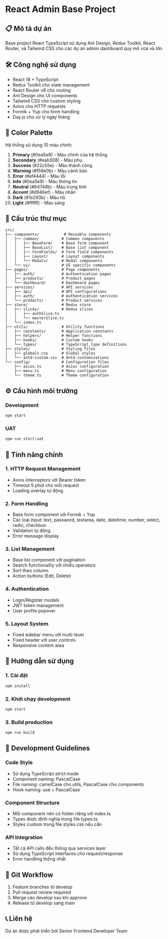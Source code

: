 # React Admin Base Project

## 📋 Mô tả dự án
Base project React TypeScript sử dụng Ant Design, Redux Toolkit, React Router, và Tailwind CSS cho các dự án admin dashboard quy mô vừa và lớn.

## 🛠️ Công nghệ sử dụng
- React 18 + TypeScript
- Redux Toolkit cho state management
- React Router v6 cho routing
- Ant Design cho UI components
- Tailwind CSS cho custom styling
- Axios cho HTTP requests
- Formik + Yup cho form handling
- Day.js cho xử lý ngày tháng

## 🎨 Color Palette
Hệ thống sử dụng 10 màu chính:
1. **Primary** (#0ea5e9) - Màu chính của hệ thống
2. **Secondary** (#eab308) - Màu phụ
3. **Success** (#22c55e) - Màu thành công
4. **Warning** (#f59e0b) - Màu cảnh báo
5. **Error** (#ef4444) - Màu lỗi
6. **Info** (#0ea5e9) - Màu thông tin
7. **Neutral** (#64748b) - Màu trung tính
8. **Accent** (#d946ef) - Màu nhấn
9. **Dark** (#1e293b) - Màu tối
10. **Light** (#ffffff) - Màu sáng

## 📁 Cấu trúc thư mục

```
src/
├── components/           # Reusable components
│   ├── common/          # Common components
│   │   ├── BaseForm/    # Base form component
│   │   ├── BaseList/    # Base list component  
│   │   ├── FormFields/  # Form field components
│   │   ├── Layout/      # Layout components
│   │   └── Modals/      # Modal components
│   └── ui/              # UI specific components
├── pages/               # Page components
│   ├── auth/            # Authentication pages
│   ├── products/        # Product pages
│   └── dashboard/       # Dashboard pages
├── services/            # API services
│   ├── api/             # API configurations
│   ├── auth/            # Authentication services
│   └── products/        # Product services
├── store/               # Redux store
│   ├── slices/          # Redux slices
│   │   ├── authSlice.ts
│   │   └── masterSlice.ts
│   └── index.ts
├── utils/               # Utility functions
│   ├── constants/       # Application constants
│   ├── helpers/         # Helper functions
│   ├── hooks/           # Custom hooks
│   └── types/           # TypeScript type definitions
├── styles/              # Styling files
│   ├── globals.css      # Global styles
│   └── antd-custom.css  # Antd customizations
└── config/              # Configuration files
    ├── axios.ts         # Axios configuration
    ├── menu.ts          # Menu configuration
    └── theme.ts         # Theme configuration
```

## ⚙️ Cấu hình môi trường

### Development
```bash
npm start
```

### UAT
```bash
npm run start:uat
```

## 🔧 Tính năng chính

### 1. HTTP Request Management
- Axios interceptors với Bearer token
- Timeout 5 phút cho mỗi request
- Loading overlay tự động

### 2. Form Handling
- Base form component với Formik + Yup
- Các loại input: text, password, textarea, date, datetime, number, select, radio, checkbox
- Validation tự động
- Error message display

### 3. List Management
- Base list component với pagination
- Search functionality với nhiều operators
- Sort theo column
- Action buttons (Edit, Delete)

### 4. Authentication
- Login/Register modals
- JWT token management
- User profile popover

### 5. Layout System
- Fixed sidebar menu với multi-level
- Fixed header với user controls
- Responsive content area

## 🚀 Hướng dẫn sử dụng

### 1. Cài đặt
```bash
npm install
```

### 2. Khởi chạy development
```bash
npm start
```

### 3. Build production
```bash
npm run build
```

## 📝 Development Guidelines

### Code Style
- Sử dụng TypeScript strict mode
- Component naming: PascalCase
- File naming: camelCase cho utils, PascalCase cho components
- Hook naming: use + PascalCase

### Component Structure
- Mỗi component nên có folder riêng với index.ts
- Types được định nghĩa trong file types.ts
- Styles custom trong file styles.css nếu cần

### API Integration
- Tất cả API calls đều thông qua services layer
- Sử dụng TypeScript interfaces cho request/response
- Error handling thống nhất

## 🔄 Git Workflow
1. Feature branches từ develop
2. Pull request review required
3. Merge vào develop sau khi approve
4. Release từ develop sang main

## 📞 Liên hệ
Dự án được phát triển bởi Senior Frontend Developer Team